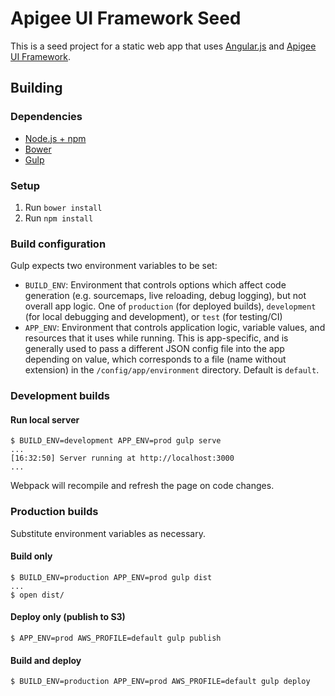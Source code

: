 # Apigee UI Framework Seed

This is a seed project for a static web app that uses [Angular.js](http://angular.io) and [Apigee UI Framework](https://github.com/apigee/ui-framework).

## Building

### Dependencies

* [Node.js + npm](https://nodejs.org)
* [Bower](http://gulpjs.com)
* [Gulp](http://gulpjs.com)

### Setup

1. Run `bower install`
2. Run `npm install`

### Build configuration

Gulp expects two environment variables to be set:

* `BUILD_ENV`: Environment that controls options which affect code generation (e.g. sourcemaps, live reloading, debug logging), but not overall app logic. One of `production` (for deployed builds), `development` (for local debugging and development), or `test` (for testing/CI)
* `APP_ENV`: Environment that controls application logic, variable values, and resources that it uses while running. This is app-specific, and is generally used to pass a different JSON config file into the app depending on value, which corresponds to a file (name without extension) in the `/config/app/environment` directory. Default is `default`.

### Development builds

#### Run local server

    $ BUILD_ENV=development APP_ENV=prod gulp serve
    ...
    [16:32:50] Server running at http://localhost:3000
    ...

Webpack will recompile and refresh the page on code changes.

### Production builds

Substitute environment variables as necessary.

#### Build only

    $ BUILD_ENV=production APP_ENV=prod gulp dist
    ...
    $ open dist/

#### Deploy only (publish to S3)

    $ APP_ENV=prod AWS_PROFILE=default gulp publish

#### Build and deploy

    $ BUILD_ENV=production APP_ENV=prod AWS_PROFILE=default gulp deploy

